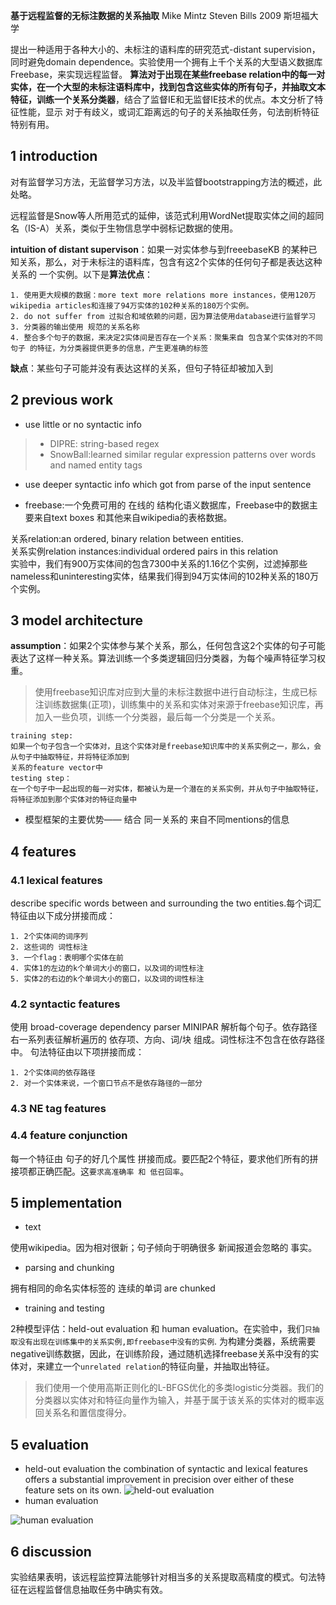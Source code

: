 **基于远程监督的无标注数据的关系抽取** Mike Mintz Steven Bills 2009 斯坦福大学<br>

提出一种适用于各种大小的、未标注的语料库的研究范式-distant supervision，同时避免domain dependence。实验使用一个拥有上千个关系的大型语义数据库Freebase，来实现远程监督。
**算法对于出现在某些freebase relation中的每一对实体，在一个大型的未标注语料库中，找到包含这些实体的所有句子，并抽取文本特征，训练一个关系分类器**，结合了监督IE和无监督IE技术的优点。本文分析了特征性能，显示 对于有歧义，或词汇距离远的句子的关系抽取任务，句法剖析特征特别有用。
## 1 introduction
对有监督学习方法，无监督学习方法，以及半监督bootstrapping方法的概述，此处略。

远程监督是Snow等人所用范式的延伸，该范式利用WordNet提取实体之间的超同名（IS-A）关系，类似于生物信息学中弱标记数据的使用。

**intuition of distant supervison**：如果一对实体参与到freeebaseKB 的某种已知关系，那么，对于未标注的语料库，包含有这2个实体的任何句子都是表达这种关系的 一个实例。以下是**算法优点**：
```
1. 使用更大规模的数据：more text more relations more instances，使用120万wikipedia articles和连接了94万实体的102种关系的180万个实例。
2. do not suffer from 过拟合和域依赖的问题，因为算法使用database进行监督学习
3. 分类器的输出使用 规范的关系名称
4. 整合多个句子的数据，来决定2实体间是否存在一个关系：聚集来自 包含某个实体对的不同句子 的特征，为分类器提供更多的信息，产生更准确的标签
```
**缺点**：某些句子可能并没有表达这样的关系，但句子特征却被加入到
## 2 previous work
+ use little or no syntactic info
>+ DIPRE: string-based regex
>+ SnowBall:learned similar regular expression patterns over words and named entity tags

+ use deeper syntactic info which got from parse of the input sentence

+ freebase:一个免费可用的 在线的 结构化语义数据库，Freebase中的数据主要来自text boxes 和其他来自wikipedia的表格数据。

关系relation:an ordered, binary relation between entities.<br>
关系实例relation instances:individual ordered pairs in this relation<br>
实验中，我们有900万实体间的包含7300中关系的1.16亿个实例，过滤掉那些nameless和uninteresting实体，结果我们得到94万实体间的102种关系的180万个实例。
## 3 model architecture
**assumption**：如果2个实体参与某个关系，那么，任何包含这2个实体的句子可能表达了这样一种关系。算法训练一个多类逻辑回归分类器，为每个噪声特征学习权重。
>使用freebase知识库对应到大量的未标注数据中进行自动标注，生成已标注训练数据集(正项)，训练集中的关系和实体对来源于freebase知识库，再加入一些负项，训练一个分类器，最后每一个分类是一个关系。
```
training step:
如果一个句子包含一个实体对，且这个实体对是freebase知识库中的关系实例之一，那么，会从句子中抽取特征，并将特征添加到
关系的feature vector中
testing step：
在一个句子中一起出现的每一对实体，都被认为是一个潜在的关系实例，并从句子中抽取特征，将特征添加到那个实体对的特征向量中
```
+ 模型框架的主要优势—— 结合 同一关系的 来自不同mentions的信息
## 4 features
### 4.1 lexical features
describe specific words between and surrounding the two entities.每个词汇特征由以下成分拼接而成：
```
1. 2个实体间的词序列
2. 这些词的 词性标注
3. 一个flag：表明哪个实体在前
4. 实体1的左边的k个单词大小的窗口，以及词的词性标注
5. 实体2的右边的k个单词大小的窗口，以及词的词性标注
```
### 4.2 syntactic features
使用 broad-coverage dependency parser MINIPAR 解析每个句子。依存路径右一系列表征解析遍历的 依存项、方向、词/块 组成。词性标注不包含在依存路径中。
句法特征由以下项拼接而成：
```
1. 2个实体间的依存路径
2. 对一个实体来说，一个窗口节点不是依存路径的一部分
```
### 4.3 NE tag features
### 4.4 feature conjunction
每一个特征由 句子的好几个属性 拼接而成。要匹配2个特征，要求他们所有的拼接项都正确匹配。这`要求高准确率 和 低召回率`。
## 5 implementation
+ text

使用wikipedia。因为相对很新；句子倾向于明确很多 新闻报道会忽略的 事实。
+ parsing and chunking

拥有相同的命名实体标签的 连续的单词 are chunked
+ training and testing

2种模型评估：held-out evaluation 和 human evaluation。在实验中，我们`只抽取没有出现在训练集中的关系实例,即freebase中没有的实例`.
为构建分类器，系统需要negative训练数据，因此，在训练阶段，通过随机选择freebase关系中没有的实体对，来建立一个`unrelated relation`的特征向量，并抽取出特征。
> 我们使用一个使用高斯正则化的L-BFGS优化的多类logistic分类器。我们的分类器以实体对和特征向量作为输入，并基于属于该关系的实体对的概率返回关系名和置信度得分。
 ## 5 evaluation
 + held-out evaluation
the combination of syntactic and lexical features offers a substantial improvement in precision over either of these feature sets on its own.
![held-out evaluation](https://github.com/Vita112/notes_for_NLP/blob/74d821bf99a4cafc08cb80ce937c572aebc92088/notes/papers/RelationExtraction/DistantSupervision/pictures/held-out_evaluation.jpg)
+ human evaluation

![human evaluation](https://github.com/Vita112/notes_for_NLP/blob/74d821bf99a4cafc08cb80ce937c572aebc92088/notes/papers/RelationExtraction/DistantSupervision/pictures/human-evaluation_experiments.jpg)
## 6 discussion
实验结果表明，该远程监控算法能够针对相当多的关系提取高精度的模式。句法特征在远程监督信息抽取任务中确实有效。
